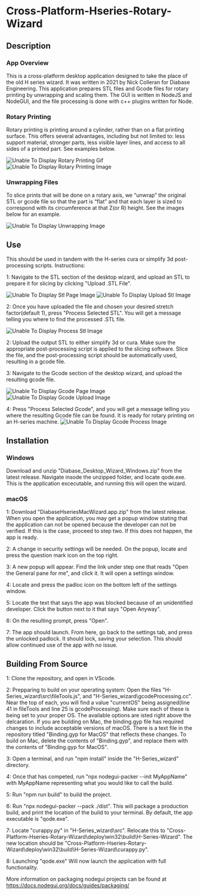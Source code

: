 # Cross-Platform-Hseries-Rotary-Wizard

## Description
### App Overview
This is a cross-platform desktop application designed to take the place of the old H series wizard. It was written in 2021 by Nick Colleran for Diabase Engineering.
This application prepares STL files and Gcode files for rotary printing by unwrapping and scaling them. The GUI is written in NodeJS and NodeGUI, and the file processing is done with c++ plugins written for Node.
### Rotary Printing
Rotary printing is printing around a cylinder, rather than on a flat printing surface. This offers several advantages, including but not limited to: less support material, stronger parts, less visible layer lines, and access to all sides of a printed part. See examples below.

![Unable To Display Rotary Printing Gif][RotaryGif]
![Unable To Display Rotary Printing Image][RotaryImage]

### Unwrapping Files
To slice prints that will be done on a rotary axis, we “unwrap” the original STL or gcode file so that the part is “flat” and that each layer is sized to correspond with its circumference at that Z(or R) height. See the images below for an example. 

![Unable To Display Unwrapping Image][UnwrappingImage]

## Use
This should be used in tandem with the H-series cura or simplify 3d post-processing scripts. 
Instructions:

1: Navigate to the STL section of the desktop wizard, and upload an STL to prepare it for slicing by clicking "Upload .STL File".

![Unable To Display Stl Page Image][STLPage]
![Unable To Display Upload Stl Image][UploadSTL]

2: Once you have uploaded the file and chosen your desired stretch factor(default 1), press "Process Selected STL". You will get a message telling you where to find the processed .STL file. 

![Unable To Display Process Stl Image][ProcessSTL]

2: Upload the output STL to either simplify 3d or cura. Make sure the appropriate post-processing script is applied to the slicing software. Slice the file, and the post-processing script should be automatically used, resulting in a gcode file.

3: Navigate to the Gcode section of the desktop wizard, and upload the resulting gcode file.

![Unable To Display Gcode Page Image][GcodePage]
![Unable To Display Gcode Upload Image][UploadGcode]

4: Press "Process Selected Gcode", and you will get a message telling you where the resulting Gcode file can be found. It is ready for rotary printing on an H-series machine. 
![Unable To Display Gcode Process Image][ProcessGcode]
## Installation
### Windows
Download and unzip "Diabase_Desktop_Wizard_Windows.zip" from the latest release. Navigate insode the unzipped folder, and locate qode.exe. This is the application excecutable, and running this will open the wizard. 
### macOS
1: Download "DiabaseHseriesMacWizard.app.zip" from the latest release. When you open the application, you may get a popup window stating that the application can not be opened because the developer can not be verified. If this is the case, proceed to step two. If this does not happen, the app is ready.

2: A change in security settings will be needed. On the popup, locate and press the question mark icon on the top right.

3: A new popup will appear. Find the link under step one that reads "Open the General pane for me", and click it. It will open a settings window. 

4: Locate and press the padloc icon on the bottom left of the settings window. 

5: Locate the text that says the app was blocked because of an unidentified developer. Click the button next to it that says "Open Anyway".

6: On the resulting prompt, press "Open".

7: The app should launch. From here, go back to the settings tab, and press the unlocked padlock. It should lock, saving your selection. This should allow continued use of the app with no issue. 

## Building From Source
1: Clone the repository, and open in VScode.

2: Prepparing to build on your operating system: Open the files "H-Series_wizard\src\fileTools.js", and "H-Series_wizard\gcodeProcessing.cc". Near the top of each, you will find a value "currentOS" being assigned(line 41 in fileTools and line 25 is gcodeProcessing). Make sure each of these is being set to your proper OS. The available options are isted right above the delcaration. If you are building on Mac, the binding.gyp file has required changes to include acceptable versions of macOS. There is a text file in the repository titled "Binding.gyp for MacOS" that reflects these changes. To build on Mac, delete the contents of "Binding.gyp", and replace them with the contents of "Binding.gyp for MacOS". 

3: Open a terminal, and run "npm install" inside the "H-Series_wizard" directory.

4: Once that has competed, run "npx nodegui-packer --init MyAppName" with MyAppName representing what you would like to call the build.

5: Run "npm run build" to build the project.

6: Run "npx nodegui-packer --pack ./dist". This will package a production build, and print the location of the build to your terminal. By default, the app executable is "qode.exe".

7: Locate "curappy.py" in "H-Series_wizard\src\". Relocate this to "Cross-Platform-Hseries-Rotary-Wizard\deploy\win32\build\H-Series-Wizard". The new location should be "Cross-Platform-Hseries-Rotary-Wizard\deploy\win32\build\H-Series-Wizard\curappy.py". 

8: Launching "qode.exe" Will now launch the application with full functionality. 

More information on packaging nodegui projects can be found at https://docs.nodegui.org/docs/guides/packaging/


[RotaryGif]: https://github.com/diabase/Cross-Platform-Hseries-Rotary-Wizard/blob/Expanded-Functionality/ReadMeImages/rotaryPrinting.gif
[RotaryImage]: https://github.com/diabase/Cross-Platform-Hseries-Rotary-Wizard/blob/Expanded-Functionality/ReadMeImages/Rotary.webp
[UnwrappingImage]: https://github.com/diabase/Cross-Platform-Hseries-Rotary-Wizard/blob/Expanded-Functionality/ReadMeImages/UnwrappingImage.PNG
[UploadSTL]: https://github.com/diabase/Cross-Platform-Hseries-Rotary-Wizard/blob/Expanded-Functionality/ReadMeImages/UploadSTL.PNG
[ProcessStl]: https://github.com/diabase/Cross-Platform-Hseries-Rotary-Wizard/blob/Expanded-Functionality/ReadMeImages/ProcessSTL.PNG
[STLPage]: https://github.com/diabase/Cross-Platform-Hseries-Rotary-Wizard/blob/Expanded-Functionality/ReadMeImages/STLButton.PNG
[GcodePage]: https://github.com/diabase/Cross-Platform-Hseries-Rotary-Wizard/blob/Expanded-Functionality/ReadMeImages/GCODEButton.PNG
[UploadGcode]: https://github.com/diabase/Cross-Platform-Hseries-Rotary-Wizard/blob/Expanded-Functionality/ReadMeImages/GcodeUpload.PNG
[ProcessGcode]: https://github.com/diabase/Cross-Platform-Hseries-Rotary-Wizard/blob/Expanded-Functionality/ReadMeImages/GcodeProcess.PNG
